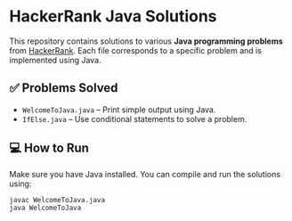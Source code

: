 # HackerRank Java Solutions

This repository contains solutions to various **Java programming problems** from [HackerRank](https://www.hackerrank.com/). Each file corresponds to a specific problem and is implemented using Java.

## ✅ Problems Solved

- `WelcomeToJava.java` – Print simple output using Java.
- `IfElse.java` – Use conditional statements to solve a problem.

## 💻 How to Run

Make sure you have Java installed. You can compile and run the solutions using:

```bash
javac WelcomeToJava.java
java WelcomeToJava


